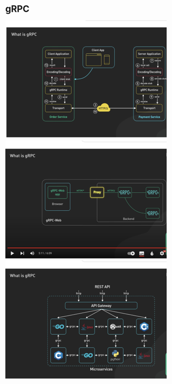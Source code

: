 # gRPC
![alt](https://github.com/hieuhoang25/grpc-springboot/blob/master/Screenshot%202023-05-27%20at%2015.45.10.png)
![alt](https://github.com/hieuhoang25/grpc-springboot/blob/master/Screenshot%202023-05-27%20at%2015.45.45.png)
![alt](https://github.com/hieuhoang25/grpc-springboot/blob/master/Screenshot%202023-05-27%20at%2015.46.17.png)
